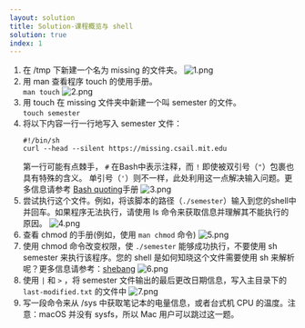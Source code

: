 ```yaml
---
layout: solution
title: Solution-课程概览与 shell
solution: true
index: 1
---
```


1. 在 /tmp 下新建一个名为 missing 的文件夹。
    ![1.png]({{site.url}}/2020/solutions/images/1/1.png)
2. 用 man 查看程序 touch 的使用手册。  
    `man touch`
    ![2.png]({{site.url}}/2020/solutions/images/1/2.png)
 3. 用 touch 在 missing 文件夹中新建一个叫 semester 的文件。  
    `touch semester`
 4. 将以下内容一行一行地写入 semester 文件：     
    ```
    #!/bin/sh
    curl --head --silent https://missing.csail.mit.edu
    ```
    第一行可能有点棘手， `#` 在Bash中表示注释，而 `!` 即使被双引号（`"`）包裹也具有特殊的含义。  单引号（`'`）则不一样，此处利用这一点解决输入问题。更多信息请参考  [Bash quoting](https://www.gnu.org/software/bash/manual/html_node/Quoting.html)手册
    ![3.png]({{site.url}}/2020/solutions/images/1/3.png)
5. 尝试执行这个文件。例如，将该脚本的路径（`./semester`）输入到您的shell中并回车。如果程序无法执行，请使用 ls 命令来获取信息并理解其不能执行的原因。
    ![4.png]({{site.url}}/2020/solutions/images/1/4.png)
6. 查看 chmod 的手册(例如，使用 `man chmod` 命令)
    ![5.png]({{site.url}}/2020/solutions/images/1/5.png)
7. 使用 chmod 命令改变权限，使 `./semester` 能够成功执行，不要使用 sh semester 来执行该程序。您的 shell 是如何知晓这个文件需要使用 sh 来解析呢？更多信息请参考：[shebang](https://en.wikipedia.org/wiki/Shebang_(Unix))
    ![6.png]({{site.url}}/2020/solutions/images/1/6.png)
8. 使用 `|` 和 `>` ，将 semester 文件输出的最后更改日期信息，写入主目录下的 `last-modified.txt` 的文件中
    ![7.png]({{site.url}}/2020/solutions/images/1/7.png)
9. 写一段命令来从 /sys 中获取笔记本的电量信息，或者台式机 CPU 的温度。注意：macOS 并没有 sysfs，所以 Mac 用户可以跳过这一题。






